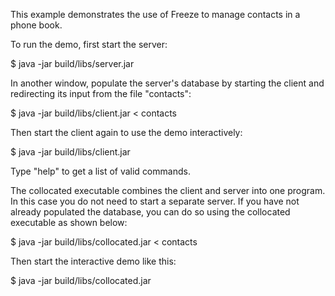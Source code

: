This example demonstrates the use of Freeze to manage contacts in a
phone book.

To run the demo, first start the server:

$ java -jar build/libs/server.jar

In another window, populate the server's database by starting the
client and redirecting its input from the file "contacts":

$ java -jar build/libs/client.jar < contacts

Then start the client again to use the demo interactively:

$ java -jar build/libs/client.jar

Type "help" to get a list of valid commands.

The collocated executable combines the client and server into one
program. In this case you do not need to start a separate server.
If you have not already populated the database, you can do so using
the collocated executable as shown below:

$ java -jar build/libs/collocated.jar < contacts

Then start the interactive demo like this:

$ java -jar build/libs/collocated.jar
